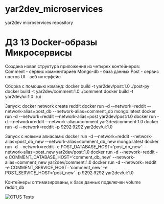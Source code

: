 # yar2dev_microservices
yar2dev microservices repository



# ДЗ 13 Docker-образы Микросервисы

Создана новая структура приложения из четырех контейнеров:
Comment - сервис комментариев
Mongo-db - база данных
Post - сервис постов
UI - веб интерфейс

Сборка с помощью команд:
docker build -t yar2dev/post:1.0 ./post-py
docker build -t yar2dev/comment:1.0 ./comment
docker build -t yar2dev/ui:1.0 ./ui

Запуск:
docker network create reddit
docker run -d --network=reddit --network-alias=post_db --network-alias=comment_db mongo:latest
docker run -d --network=reddit --network-alias=post yar2dev/post:1.0
docker run -d --network=reddit --network-alias=comment yar2dev/comment:1.0
docker run -d --network=reddit -p 9292:9292 yar2dev/ui:1.0


Запуск с новыми алиасами:
docker run -d --network=reddit --network-alias=post_db_new --network-alias=comment_db_new mongo:latest
docker run -d --network=reddit -e POST_DATABASE_HOST='post_db_new' --network-alias=post_new yar2dev/post:1.0
docker run -d --network=reddit -e COMMENT_DATABASE_HOST='comment_db_new' --network-alias=comment_new yar2dev/comment:1.0
docker run -d --network=reddit -e COMMENT_SERVICE_HOST='comment_new' -e POST_SERVICE_HOST='post_new' -p 9292:9292 yar2dev/ui:1.0


Контейнеры оптимизированы, к базе данных подключен volume reddit_db


![OTUS Tests](https://github.com/Otus-DevOps-2021-08/yar2dev_microservices/actions/workflows/runtests.yml/badge.svg)
